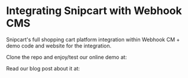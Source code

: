 # Integrating Snipcart with Webhook CMS

Snipcart's full shopping cart platform integration within Webhook CM + demo code and website for the integration.

Clone the repo and enjoy/test our online demo at:

Read our blog post about it at:
